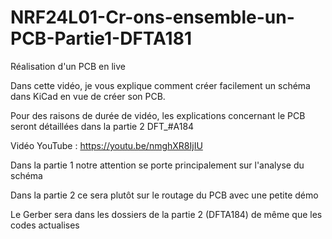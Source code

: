 # NRF24L01-Cr-ons-ensemble-un-PCB-Partie1-DFTA181
Réalisation d'un PCB en live

Dans cette vidéo, je vous explique comment créer facilement un schéma dans KiCad en vue de créer son PCB.

Pour des raisons de durée de vidéo, les explications concernant le PCB seront détaillées dans la partie 2 DFT_#A184

Vidéo YouTube : https://youtu.be/nmghXR8IjIU

Dans la partie 1 notre attention se porte principalement sur l'analyse du schéma

Dans la partie 2 ce sera plutôt sur le routage du PCB avec une petite démo 

Le Gerber sera dans les dossiers de la partie 2 (DFTA184) de même que les codes actualises

